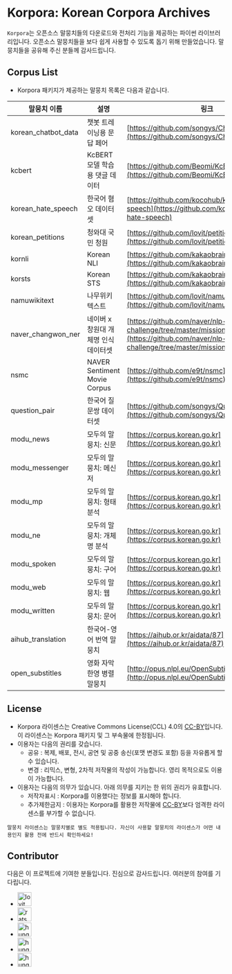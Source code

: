 # Korpora: Korean Corpora Archives

`Korpora`는 오픈소스 말뭉치들의 다운로드와 전처리 기능을 제공하는 파이썬 라이브러리입니다.
오픈소스 말뭉치들을 보다 쉽게 사용할 수 있도록 돕기 위해 만들었습니다.
말뭉치들을 공유해 주신 분들께 감사드립니다.


## Corpus List

- Korpora 패키지가 제공하는 말뭉치 목록은 다음과 같습니다.

|말뭉치 이름|설명|링크|
|---|---|---|
|korean_chatbot_data|챗봇 트레이닝용 문답 페어|[https://github.com/songys/Chatbot_data](https://github.com/songys/Chatbot_data)|
|kcbert|KcBERT 모델 학습용 댓글 데이터|[https://github.com/Beomi/KcBERT](https://github.com/Beomi/KcBERT)|
|korean_hate_speech|한국어 혐오 데이터셋|[https://github.com/kocohub/korean-hate-speech](https://github.com/kocohub/korean-hate-speech)|
|korean_petitions|청와대 국민 청원|[https://github.com/lovit/petitions_archive](https://github.com/lovit/petitions_archive)|
|kornli|Korean NLI|[https://github.com/kakaobrain/KorNLUDatasets](https://github.com/kakaobrain/KorNLUDatasets)|
|korsts|Korean STS|[https://github.com/kakaobrain/KorNLUDatasets](https://github.com/kakaobrain/KorNLUDatasets)|
|namuwikitext|나무위키 텍스트|[https://github.com/lovit/namuwikitext](https://github.com/lovit/namuwikitext)|
|naver_changwon_ner|네이버 x 창원대 개체명 인식 데이터셋|[https://github.com/naver/nlp-challenge/tree/master/missions/ner](https://github.com/naver/nlp-challenge/tree/master/missions/ner)|
|nsmc|NAVER Sentiment Movie Corpus|[https://github.com/e9t/nsmc](https://github.com/e9t/nsmc)|
|question_pair|한국어 질문쌍 데이터셋|[https://github.com/songys/Question_pair](https://github.com/songys/Question_pair)|
|modu_news|모두의 말뭉치: 신문|[https://corpus.korean.go.kr](https://corpus.korean.go.kr)|
|modu_messenger|모두의 말뭉치: 메신저|[https://corpus.korean.go.kr](https://corpus.korean.go.kr)|
|modu_mp|모두의 말뭉치: 형태 분석|[https://corpus.korean.go.kr](https://corpus.korean.go.kr)|
|modu_ne|모두의 말뭉치: 개체명 분석|[https://corpus.korean.go.kr](https://corpus.korean.go.kr)|
|modu_spoken|모두의 말뭉치: 구어|[https://corpus.korean.go.kr](https://corpus.korean.go.kr)|
|modu_web|모두의 말뭉치: 웹|[https://corpus.korean.go.kr](https://corpus.korean.go.kr)|
|modu_written|모두의 말뭉치: 문어|[https://corpus.korean.go.kr](https://corpus.korean.go.kr)|
|aihub_translation|한국어-영어 번역 말뭉치|[https://aihub.or.kr/aidata/87](https://aihub.or.kr/aidata/87)|
|open_substitles|영화 자막 한영 병렬 말뭉치|[http://opus.nlpl.eu/OpenSubtitles-v2018.php](http://opus.nlpl.eu/OpenSubtitles-v2018.php)|


## License

- Korpora 라이센스는 Creative Commons License(CCL) 4.0의 [CC-BY](https://creativecommons.org/licenses/by/4.0)입니다. 이 라이센스는 Korpora 패키지 및 그 부속물에 한정됩니다.
- 이용자는 다음의 권리를 갖습니다.
  - 공유 : 복제, 배포, 전시, 공연 및 공중 송신(포맷 변경도 포함) 등을 자유롭게 할 수 있습니다.
  - 변경 : 리믹스, 변형, 2차적 저작물의 작성이 가능합니다. 영리 목적으로도 이용이 가능합니다.
- 이용자는 다음의 의무가 있습니다. 아래 의무를 지키는 한 위의 권리가 유효합니다.
  - 저작자표시 : Korpora를 이용했다는 정보를 표시해야 합니다. 
  - 추가제한금지 : 이용자는 Korpora를 활용한 저작물에 [CC-BY](https://creativecommons.org/licenses/by/4.0)보다 엄격한 라이센스를 부가할 수 없습니다.

```warning
말뭉치 라이센스는 말뭉치별로 별도 적용됩니다. 자신이 사용할 말뭉치의 라이센스가 어떤 내용인지 활용 전에 반드시 확인하세요!
```


## Contributor

다음은 이 프로젝트에 기여한 분들입니다. 진심으로 감사드립니다. 여러분의 참여를 기다립니다.

<ul class="list-style-none"> <li class="d-inline-block mr-1"> <a href="https://github.com/lovit"><img src="https://avatars1.githubusercontent.com/u/3401574?v=4" width="32" height="32" alt="lovit"></a> </li> <li class="d-inline-block mr-1"> <a href="https://github.com/ratsgo"><img src="https://avatars1.githubusercontent.com/u/26211652?v=4" width="32" height="32" alt="ratsgo"></a> </li> <li class="d-inline-block mr-1"> <a href="https://github.com/hank110"><img src="https://avatars0.githubusercontent.com/u/9034249?v=4" width="32" height="32" alt="hungry-wook"></a> </li> <li class="d-inline-block mr-1"> <a href="https://github.com/warnikchow"><img src="https://avatars0.githubusercontent.com/u/31306002?v=4" width="32" height="32" alt="hungry-wook"></a> </li> <li class="d-inline-block mr-1"> <a href="https://github.com/hungry-wook"><img src="https://avatars0.githubusercontent.com/u/43909236?v=4" width="32" height="32" alt="hungry-wook"></a> </li> </ul>
